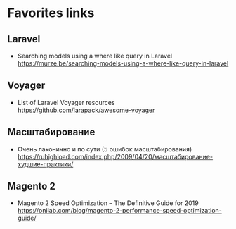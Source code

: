 # Favorites links

## Laravel
* Searching models using a where like query in Laravel https://murze.be/searching-models-using-a-where-like-query-in-laravel

## Voyager
* List of Laravel Voyager resources https://github.com/larapack/awesome-voyager

## Масштабирование
* Очень лаконично и по сути (5 ошибок масштабирования) https://ruhighload.com/index.php/2009/04/20/масштабирование-худшие-практики/

## Magento 2
* Magento 2 Speed Optimization – The Definitive Guide for 2019 https://onilab.com/blog/magento-2-performance-speed-optimization-guide/
